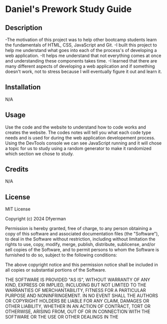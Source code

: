 # Daniel's Prework Study Guide

## Description

-The motivation of this project was to help other bootcamp students learn the fundamentals of HTML, CSS, JavaScript and Git.
-I built this project to help me understand what goes into each of the process's of developing a web application.
-It helps me understand that not everything comes at once and understanding these components takes time.
-I learned that there are many different aspects of developing a web application and if something doesn't work, not to stress because I will eventually figure it out and learn it.


## Installation

N/A

## Usage

Use the code and the website to understand how to code works and creates the website. The codes notes will tell you what each code type needs and is used for during the web application developement process. Using the DevTools console we can see JavaScript running and it will chose a topic for us to study using a random generator to make it randomized which section we chose to study.


## Credits

N/A

## License

MIT License

Copyright (c) 2024 Dfyerman

Permission is hereby granted, free of charge, to any person obtaining a copy
of this software and associated documentation files (the "Software"), to deal
in the Software without restriction, including without limitation the rights
to use, copy, modify, merge, publish, distribute, sublicense, and/or sell
copies of the Software, and to permit persons to whom the Software is
furnished to do so, subject to the following conditions:

The above copyright notice and this permission notice shall be included in all
copies or substantial portions of the Software.

THE SOFTWARE IS PROVIDED "AS IS", WITHOUT WARRANTY OF ANY KIND, EXPRESS OR
IMPLIED, INCLUDING BUT NOT LIMITED TO THE WARRANTIES OF MERCHANTABILITY,
FITNESS FOR A PARTICULAR PURPOSE AND NONINFRINGEMENT. IN NO EVENT SHALL THE
AUTHORS OR COPYRIGHT HOLDERS BE LIABLE FOR ANY CLAIM, DAMAGES OR OTHER
LIABILITY, WHETHER IN AN ACTION OF CONTRACT, TORT OR OTHERWISE, ARISING FROM,
OUT OF OR IN CONNECTION WITH THE SOFTWARE OR THE USE OR OTHER DEALINGS IN THE
